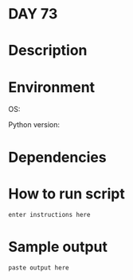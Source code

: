 
# DAY 73

# Description

# Environment
OS:

Python version:

# Dependencies

# How to run script
```
enter instructions here
```

# Sample output
```
paste output here
```

